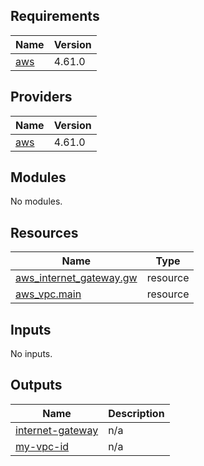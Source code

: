 <!-- BEGIN_TF_DOCS -->
## Requirements

| Name | Version |
|------|---------|
| <a name="requirement_aws"></a> [aws](#requirement\_aws) | 4.61.0 |

## Providers

| Name | Version |
|------|---------|
| <a name="provider_aws"></a> [aws](#provider\_aws) | 4.61.0 |

## Modules

No modules.

## Resources

| Name | Type |
|------|------|
| [aws_internet_gateway.gw](https://registry.terraform.io/providers/hashicorp/aws/4.61.0/docs/resources/internet_gateway) | resource |
| [aws_vpc.main](https://registry.terraform.io/providers/hashicorp/aws/4.61.0/docs/resources/vpc) | resource |

## Inputs

No inputs.

## Outputs

| Name | Description |
|------|-------------|
| <a name="output_internet-gateway"></a> [internet-gateway](#output\_internet-gateway) | n/a |
| <a name="output_my-vpc-id"></a> [my-vpc-id](#output\_my-vpc-id) | n/a |
<!-- END_TF_DOCS -->